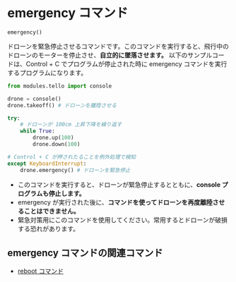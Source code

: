 # emergency コマンド

```emergency()```
<br>

 ドローンを緊急停止させるコマンドです。このコマンドを実行すると、飛行中のドローンのモーターを停止させ、**自立的に墜落させます。**
以下のサンプルコードは、Control + C でプログラムが停止された時に emergency コマンドを実行するプログラムになります。
 
```python
from modules.tello import console

drone = console()
drone.takeoff() # ドローンを離陸させる

try:
    # ドローンが 100cm 上昇下降を繰り返す
    while True:
        drone.up(100)
        drone.down(100)

# Control + C が押されたることを例外処理で検知
except KeyboardInterrupt:
    drone.emergency() # ドローンを緊急停止
```

- このコマンドを実行すると、ドローンが緊急停止するとともに、**console プログラムも停止します。**
- emergency が実行された後に、**コマンドを使ってドローンを再度離陸させることはできません。**
- 緊急対策用にこのコマンドを使用してください。常用するとドローンが破損する恐れがあります。

## emergency コマンドの関連コマンド

- [reboot コマンド]()
